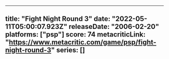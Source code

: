 
---
title: "Fight Night Round 3"
date: "2022-05-11T05:00:07.923Z"
releaseDate: "2006-02-20"
platforms: ["psp"]
score: 74
metacriticLink: "https://www.metacritic.com/game/psp/fight-night-round-3"
series: []
---
